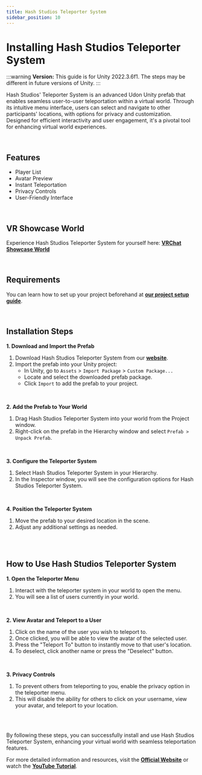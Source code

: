 ```yaml
---
title: Hash Studios Teleporter System
sidebar_position: 10
---
```


# Installing Hash Studios Teleporter System

:::warning
**Version:** This guide is for Unity 2022.3.6f1. The steps may be different in future versions of Unity.
:::

Hash Studios' Teleporter System is an advanced Udon Unity prefab that enables seamless user-to-user teleportation within a virtual world. Through its intuitive menu interface, users can select and navigate to other participants' locations, with options for privacy and customization. Designed for efficient interactivity and user engagement, it's a pivotal tool for enhancing virtual world experiences.

<br/>

## Features

- Player List
- Avatar Preview
- Instant Teleportation
- Privacy Controls
- User-Friendly Interface

<br/>

## VR Showcase World

Experience Hash Studios Teleporter System for yourself here: **[VRChat Showcase World](https://vrchat.com/home/world/wrld_f7703daa-0781-42af-b123-a1e5b204adc6)**

<br/>

## Requirements

You can learn how to set up your project beforehand at **[our project setup guide](/docs/general-concepts/settingupudon)**.

<br/>

## Installation Steps

**1. Download and Import the Prefab**

1. Download Hash Studios Teleporter System from our **[website](https://hashstudiosllc.com/hashstudiosteleportersystem)**.
2. Import the prefab into your Unity project:
   - In Unity, go to `Assets` > `Import Package` > `Custom Package...`
   - Locate and select the downloaded prefab package.
   - Click `Import` to add the prefab to your project.

<br/>

**2. Add the Prefab to Your World**

1. Drag Hash Studios Teleporter System into your world from the Project window.
2. Right-click on the prefab in the Hierarchy window and select `Prefab > Unpack Prefab`.

<br/>

**3. Configure the Teleporter System**

1. Select Hash Studios Teleporter System in your Hierarchy.
2. In the Inspector window, you will see the configuration options for Hash Studios Teleporter System.

<br/>

**4. Position the Teleporter System**

1. Move the prefab to your desired location in the scene.
2. Adjust any additional settings as needed.

<br/><br/>

## How to Use Hash Studios Teleporter System

**1. Open the Teleporter Menu**

1. Interact with the teleporter system in your world to open the menu.
2. You will see a list of users currently in your world.

<br/>

**2. View Avatar and Teleport to a User**

1. Click on the name of the user you wish to teleport to.
2. Once clicked, you will be able to view the avatar of the selected user.
3. Press the "Teleport To" button to instantly move to that user's location.
4. To deselect, click another name or press the "Deselect" button.

<br/>

**3. Privacy Controls**

1. To prevent others from teleporting to you, enable the privacy option in the teleporter menu.
2. This will disable the ability for others to click on your username, view your avatar, and teleport to your location.

<br/><br/>

By following these steps, you can successfully install and use Hash Studios Teleporter System, enhancing your virtual world with seamless teleportation features.

For more detailed information and resources, visit the **[Official Website](https://hashstudiosllc.com/hashstudiosteleportersystem)** or watch the **[YouTube Tutorial](https://www.youtube.com/watch?v=HqPiKzmrbs8)**.
